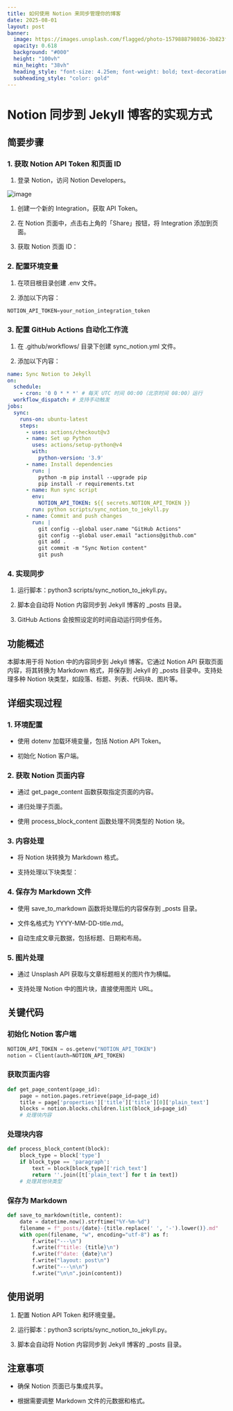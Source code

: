 ```yaml
---
title: 如何使用 Notion 来同步管理你的博客
date: 2025-08-01
layout: post
banner:
  image: https://images.unsplash.com/flagged/photo-1579888798036-3b823ff1a2f5?crop=entropy&cs=tinysrgb&fit=max&fm=jpg&ixid=M3w2OTIwMzJ8MHwxfHJhbmRvbXx8fHx8fHx8fDE3NTQwNzMyNTR8&ixlib=rb-4.1.0&q=80&w=1080
  opacity: 0.618
  background: "#000"
  height: "100vh"
  min_height: "38vh"
  heading_style: "font-size: 4.25em; font-weight: bold; text-decoration: underline"
  subheading_style: "color: gold"
---
```


# Notion 同步到 Jekyll 博客的实现方式

## 简要步骤

### 1. 获取 Notion API Token 和页面 ID

1. 登录 Notion，访问 Notion Developers。

![image](https://prod-files-secure.s3.us-west-2.amazonaws.com/a7a0cc5a-89b9-4cda-8686-1fba0ca52f40/d19c1afe-dea5-4312-9333-786b0ba83054/image.png?X-Amz-Algorithm=AWS4-HMAC-SHA256&X-Amz-Content-Sha256=UNSIGNED-PAYLOAD&X-Amz-Credential=ASIAZI2LB4664QWCFFWB%2F20250801%2Fus-west-2%2Fs3%2Faws4_request&X-Amz-Date=20250801T183413Z&X-Amz-Expires=3600&X-Amz-Security-Token=IQoJb3JpZ2luX2VjEMr%2F%2F%2F%2F%2F%2F%2F%2F%2F%2FwEaCXVzLXdlc3QtMiJIMEYCIQCinrfw58%2Bvn84KTPl43zZ8j6HJ%2BQ5n5nkfG6kGwapl4gIhAMxrisUTGJc2IF7877RbAfwCKkE9Xb0r3m7ZszjESmRLKogECPP%2F%2F%2F%2F%2F%2F%2F%2F%2F%2FwEQABoMNjM3NDIzMTgzODA1Igy7fBU7kWZibwyh4QUq3APksf%2FAxy3TvY6a0F%2Fdoa9SdNM2N5q25zpNB0PVjrIk2ViAmsiV5WrP5N%2BB76huf0YQBknPBNd18gidI%2BegJ9LgE6D6NSyf87UmtkQOae%2BI2knk3Zl9IBgsfNoaGdYKMfSYJ8gQyxcjX%2Fkk6dTFH0qFsQhJVOdpRmC%2Bih9AByKX3kNI%2F3AYVR1LgcmeHKLLtY65Y5ItCe%2BWDy%2BmRfbrLvPQ3iLmBgPcB4aNb35M3A27I0%2FZcNaJIm8uFQicmMDdTh%2Bs8tY0nW8L1cXDDJbr382UL8AR0QQkdDEKfAz6KQxzqZw9ACbt2SYhzJOm882zJW327HVjjPtISp2qBz0rWcVzrizRPuB6BjIBfOogp7ZDeFxJPXWonULiaYMRj7%2BQplyZboAgs5JDxg5VIK%2BRdWojFeqii6Xui%2Fk0gUaEeQOKW1J3RGfX4iOhgxZ7hB9TEH71w96TPvcJvoMPrMMb9Gz%2Bv6j9jvUetojZxSyTLPqNKnSvZyin%2FsIgACWJMV%2Fu%2BDwTHsohk9pgYCBG%2FMwZsCBObsGnZ%2FgqpkWrkYkTm4suf7vhiz0eS5sdClfSf2%2BdC9xb8ngQa%2BdYZsT1oQFnOM2T93EI6iq5gxFi8fQ6WSZt60ee8tijQLazyW%2BcyTCN%2B7PEBjqkAS7t7dcFyJAKa7m4kp%2B9SvKaWUriRO06rorm3rGPIBpYyFyz1oRiijt85d0%2FJST0IG1INfcyCRa%2B7AdYJgtmutyGr9m7k8R1EMfQNga04w9I7MSH6b23th%2FKO2Y9d52%2BepV%2FdyILjBtIkaYwUluTrtD7ap7KzhUfNgTV38SNzEJ9O1wrTar5VrrQ8K%2BI3LtfINlICTlUbWZ%2Fehht7vMZz4YoGG7g&X-Amz-Signature=842f5568572fc0e42387fcd0f50f1a9cf3b086cc4795f963e6757ad49eee7c43&X-Amz-SignedHeaders=host&x-amz-checksum-mode=ENABLED&x-id=GetObject)

1. 创建一个新的 Integration，获取 API Token。

1. 在 Notion 页面中，点击右上角的「Share」按钮，将 Integration 添加到页面。

1. 获取 Notion 页面 ID：


### 2. 配置环境变量

1. 在项目根目录创建 .env 文件。

1. 添加以下内容：

```javascript
NOTION_API_TOKEN=your_notion_integration_token
```

### 3. 配置 GitHub Actions 自动化工作流

1. 在 .github/workflows/ 目录下创建 sync_notion.yml 文件。

1. 添加以下内容：

```yaml
name: Sync Notion to Jekyll
on:
  schedule:
    - cron: '0 0 * * *' # 每天 UTC 时间 00:00（北京时间 08:00）运行
  workflow_dispatch: # 支持手动触发
jobs:
  sync:
    runs-on: ubuntu-latest
    steps:
      - uses: actions/checkout@v3
      - name: Set up Python
        uses: actions/setup-python@v4
        with:
          python-version: '3.9'
      - name: Install dependencies
        run: |
          python -m pip install --upgrade pip
          pip install -r requirements.txt
      - name: Run sync script
        env:
          NOTION_API_TOKEN: ${{ secrets.NOTION_API_TOKEN }}
        run: python scripts/sync_notion_to_jekyll.py
      - name: Commit and push changes
        run: |
          git config --global user.name "GitHub Actions"
          git config --global user.email "actions@github.com"
          git add .
          git commit -m "Sync Notion content"
          git push
```

### 4. 实现同步

1. 运行脚本：python3 scripts/sync_notion_to_jekyll.py。

1. 脚本会自动将 Notion 内容同步到 Jekyll 博客的 _posts 目录。

1. GitHub Actions 会按照设定的时间自动运行同步任务。

## 功能概述

本脚本用于将 Notion 中的内容同步到 Jekyll 博客。它通过 Notion API 获取页面内容，将其转换为 Markdown 格式，并保存到 Jekyll 的 _posts 目录中。支持处理多种 Notion 块类型，如段落、标题、列表、代码块、图片等。

## 详细实现过程

### 1. 环境配置

- 使用 dotenv 加载环境变量，包括 Notion API Token。

- 初始化 Notion 客户端。

### 2. 获取 Notion 页面内容

- 通过 get_page_content 函数获取指定页面的内容。

- 递归处理子页面。

- 使用 process_block_content 函数处理不同类型的 Notion 块。

### 3. 内容处理

- 将 Notion 块转换为 Markdown 格式。

- 支持处理以下块类型：


### 4. 保存为 Markdown 文件

- 使用 save_to_markdown 函数将处理后的内容保存到 _posts 目录。

- 文件名格式为 YYYY-MM-DD-title.md。

- 自动生成文章元数据，包括标题、日期和布局。

### 5. 图片处理

- 通过 Unsplash API 获取与文章标题相关的图片作为横幅。

- 支持处理 Notion 中的图片块，直接使用图片 URL。

## 关键代码

### 初始化 Notion 客户端

```python
NOTION_API_TOKEN = os.getenv("NOTION_API_TOKEN")
notion = Client(auth=NOTION_API_TOKEN)
```

### 获取页面内容

```python
def get_page_content(page_id):
    page = notion.pages.retrieve(page_id=page_id)
    title = page['properties']['title']['title'][0]['plain_text']
    blocks = notion.blocks.children.list(block_id=page_id)
    # 处理块内容
```

### 处理块内容

```python
def process_block_content(block):
    block_type = block['type']
    if block_type == 'paragraph':
        text = block[block_type]['rich_text']
        return ''.join([t['plain_text'] for t in text])
    # 处理其他块类型
```

### 保存为 Markdown

```python
def save_to_markdown(title, content):
    date = datetime.now().strftime("%Y-%m-%d")
    filename = f"_posts/{date}-{title.replace(' ', '-').lower()}.md"
    with open(filename, "w", encoding="utf-8") as f:
        f.write("---\n")
        f.write(f"title: {title}\n")
        f.write(f"date: {date}\n")
        f.write("layout: post\n")
        f.write("---\n\n")
        f.write("\n\n".join(content))
```

## 使用说明

1. 配置 Notion API Token 和环境变量。

1. 运行脚本：python3 scripts/sync_notion_to_jekyll.py。

1. 脚本会自动将 Notion 内容同步到 Jekyll 博客的 _posts 目录。

## 注意事项

- 确保 Notion 页面已与集成共享。

- 根据需要调整 Markdown 文件的元数据和格式。